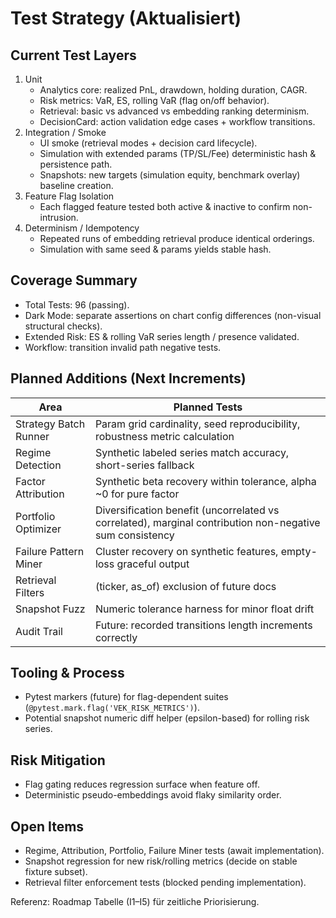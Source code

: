 # Test Strategy (Aktualisiert)

## Current Test Layers
1. Unit
	- Analytics core: realized PnL, drawdown, holding duration, CAGR.
	- Risk metrics: VaR, ES, rolling VaR (flag on/off behavior).
	- Retrieval: basic vs advanced vs embedding ranking determinism.
	- DecisionCard: action validation edge cases + workflow transitions.
2. Integration / Smoke
	- UI smoke (retrieval modes + decision card lifecycle).
	- Simulation with extended params (TP/SL/Fee) deterministic hash & persistence path.
	- Snapshots: new targets (simulation equity, benchmark overlay) baseline creation.
3. Feature Flag Isolation
	- Each flagged feature tested both active & inactive to confirm non-intrusion.
4. Determinism / Idempotency
	- Repeated runs of embedding retrieval produce identical orderings.
	- Simulation with same seed & params yields stable hash.

## Coverage Summary
- Total Tests: 96 (passing).
- Dark Mode: separate assertions on chart config differences (non-visual structural checks).
- Extended Risk: ES & rolling VaR series length / presence validated.
- Workflow: transition invalid path negative tests.

## Planned Additions (Next Increments)
| Area | Planned Tests |
|------|---------------|
| Strategy Batch Runner | Param grid cardinality, seed reproducibility, robustness metric calculation |
| Regime Detection | Synthetic labeled series match accuracy, short-series fallback |
| Factor Attribution | Synthetic beta recovery within tolerance, alpha ~0 for pure factor |
| Portfolio Optimizer | Diversification benefit (uncorrelated vs correlated), marginal contribution non-negative sum consistency |
| Failure Pattern Miner | Cluster recovery on synthetic features, empty-loss graceful output |
| Retrieval Filters | (ticker, as_of) exclusion of future docs |
| Snapshot Fuzz | Numeric tolerance harness for minor float drift |
| Audit Trail | Future: recorded transitions length increments correctly |

## Tooling & Process
- Pytest markers (future) for flag-dependent suites (`@pytest.mark.flag('VEK_RISK_METRICS')`).
- Potential snapshot numeric diff helper (epsilon-based) for rolling risk series.

## Risk Mitigation
- Flag gating reduces regression surface when feature off.
- Deterministic pseudo-embeddings avoid flaky similarity order.

## Open Items
- Regime, Attribution, Portfolio, Failure Miner tests (await implementation).
- Snapshot regression for new risk/rolling metrics (decide on stable fixture subset).
- Retrieval filter enforcement tests (blocked pending implementation).

Referenz: Roadmap Tabelle (I1–I5) für zeitliche Priorisierung.
